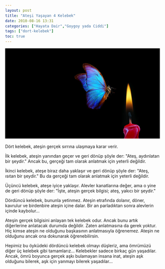 ```yaml
---
layout: post
title: "Ateşi Yaşayan 4 Kelebek"
date: 2010-08-16 13:31
categories: ["Hayata Dair","Goygoy yada Ciddi"]
tags: ["dort-kelebek"]
toc: true
---
```


![Dört kelebek](assets/img/fire-butterfly.jpg)

Dört kelebek, ateşin gerçek sırrına ulaşmaya karar verir.

İlk kelebek, ateşin yanından geçer ve geri dönüp şöyle der: "Ateş, aydınlatan bir şeydir." Ancak bu, gerçeği tam olarak anlatmak için yeterli değildir.

İkinci kelebek, ateşe biraz daha yaklaşır ve geri dönüp şöyle der: "Ateş, ısıtan bir şeydir." Bu da gerçeği tam olarak anlatmak için yeterli değildir.

Üçüncü kelebek, ateşe iyice yaklaşır. Alevler kanatlarına değer, ama o yine de geri dönüp şöyle der: "İşte, ateşin gerçek bilgisi; ateş, yakıcı bir şeydir."

Dördüncü kelebek, bununla yetinmez. Ateşin etrafında dolanır, döner, kavrulur ve birdenbire ateşin içine dalar. Bir an parladıktan sonra alevlerin içinde kaybolur...

Ateşin gerçek bilgisini anlayan tek kelebek odur. Ancak bunu artık diğerlerine anlatacak durumda değildir. Zaten anlatmasına da gerek yoktur. Hiç kimse ateşin ne olduğunu başkasının anlatmasıyla öğrenemez. Ateşin ne olduğunu ancak ona dokunarak öğrenebilirsin.

Hepimiz bu öyküdeki dördüncü kelebek olmayı düşleriz, ama ömrümüzü diğer üç kelebek gibi tamamlarız... Kelebekler sadece birkaç gün yaşadılar. Ancak, ömrü boyunca gerçek aşkı bulamayan insana inat, ateşin aşk olduğunu bilerek, aşk için yanmayı bilerek yaşadılar...